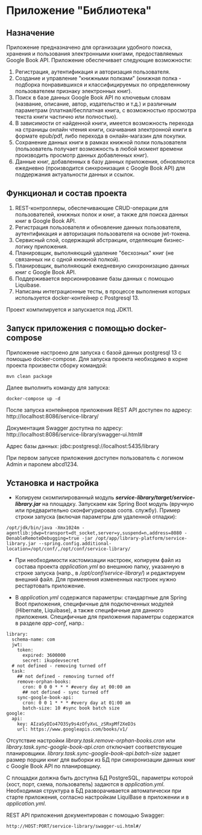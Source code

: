 # Приложение "Библиотека"

## Назначение
Приложение предназначено для организации удобного поиска, хранения и пользования электронными книгами, предоставляемых Google Book API.
Приложение обеспечивает следующие возможности:
1. Регистрация, аутентификация и авторизация пользователя.
2. Создание и управление "книжными полками" (книжная полка - подборка понравившихся и классифицируемых по определенному пользователем признаку электронных книг).
3. Поиск в базе данных Google Book API по ключевым словам (название, описание, автор, издательство и т.д.) и различным параметрам (платная/бесплатная книга, с возможностью просмотра текста книги частично или полностью).
4. В зависимости от найденной книги, имеется возможность перехода на страницы онлайн чтения книги, скачивания электронной книги в формате epub/pdf, либо перехода в онлайн-магазин для покупки. 
4. Сохранение данных книги в рамках книжной полки пользователя (пользователь получает возможность в любой момент времени производить просмотр данных добавленных книг). 
5. Данные книг, добавленных в базу данных приложения, обновляются ежедневно (производится синхронизация с Google Book API) для поддержания актуальности данных и ссылок. 
 
## Функционал и состав проекта
1. REST-контроллеры, обеспечивающие CRUD-операции для пользователей, книжных полок и книг, а также для поиска данных книг в Google Book API. 
2. Регистрация пользователя и обновление данных пользователя, аутентификация и авторизация пользователя на основе jwt-токена.
3. Сервисный слой, содержащий абстракции, отделяющие бизнес-логику приложения. 
4. Планировщик, выполняющий удаление "бесхозных" книг (не связанных ни с одной книжной полкой). 
5. Планировщик, выполняющий ежедневную синхронизацию данных книг с Google Book API. 
6. Поддерживается версионирование базы данных с помощью Liquibase.
7. Написаны интеграционные тесты, в процессе выполнения которых используется docker-контейнер с Postgresql 13.

Проект компилируется и запускается под JDK11.


## Запуск приложения с помощью docker-compose
Приложение настроено для запуска с базой данных postgresql 13 с помощью docker-compose. 
Для запуска проекта необходимо в корне проекта произвести сборку командой:
```
mvn clean package
```
Далее выполнить команду для запуска:
```
docker-compose up -d
```
После запуска контейнеров приложения REST API доступен по адресу: http://localhost:8086/service-library/

Документация Swagger доступна по адресу: http://localhost:8086/service-library/swagger-ui.html#

Адрес базы данных: jdbc:postgresql://localhost:5435/library

При первом запуске приложения доступен пользователь с логином Admin и паролем abcd1234.

## Установка и настройка

- Копируем скомпилированный модуль ***service-library/target/service-library.jar*** на площадку. Запускаем как Spring Boot модуль
(вручную или предварительно сконфигурировав соотв. службу).
Пример строки запуска (включая параметры для удаленной отладки):
```
/opt/jdk/bin/java -Xmx1024m -agentlib:jdwp=transport=dt_socket,server=y,suspend=n,address=8080 -DenableRemoteDebugging=true -jar /opt/app/library-platform/service-library.jar --spring.config.additional-location=/opt/conf/,/opt/conf/service-library/
```
- При необходимости кастомизации настроек, копируем файл из состава проекта *application.yml* во внешнюю папку, указанную в строке
запуска (напр., в */opt/conf/service-library/*) и редактируем внешний файл. Для применения измененных настроек нужно рестартовать приложение.

- В *application.yml* содержатся параметры: стандартные для Spring Boot приложения, специфичные для подключенных модулей (Hibernate, Liquibase),
а также специфичные для данного приложения. Специфичные для приложения параметры содержатся в разделе *app-conf*, напр.:
```
library:
  schema-name: com
  jwt:
    token:
      expired: 3600000
      secret: ikupdevsecret
  # not defined - removing turned off
  task:
    ## not defined - removing turned off
    remove-orphan-books:
      cron: 0 0 0 * * * #every day at 00:00 am
      ## not defined - sync turned off
    sync-google-book-api:
      cron: 0 0 1 * * * #every day at 01:00 am
      batch-size: 10 #sync book batch size
google:
  api:
    key: AIzaSyDIo47O3Sy9s4zOfyXvL_zSRxpMf2XeD3s
    url: https://www.googleapis.com/books/v1/
```
Отсутствие настройки *library.task.remove-orphan-books.cron* или *library.task.sync-google-book-api.cron* отключает соответствующие планировщики. 
*library.task.sync-google-book-api.batch-size* задает размер порции книг для выборки из БД при синхронизации данных книг c Google Book API по планировщику. 

С площадки должна быть доступна БД PostgreSQL, параметры которой (хост, порт, схема, пользователь) задаются в *application.yml*. 
Необходимая структура в БД разворачивается автоматически при старте приложения, согласно настройкам LiquiBase в приложении и в *application.yml*.

REST API приложения документирован с помощью Swagger:
```
http://HOST:PORT/service-library/swagger-ui.html#/
```
